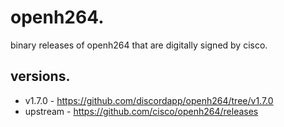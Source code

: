 # openh264.

binary releases of openh264 that are digitally signed by cisco.

## versions.

- v1.7.0 - https://github.com/discordapp/openh264/tree/v1.7.0
- upstream - https://github.com/cisco/openh264/releases